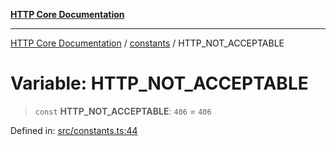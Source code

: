 [**HTTP Core Documentation**](../../README.md)

***

[HTTP Core Documentation](../../README.md) / [constants](../README.md) / HTTP\_NOT\_ACCEPTABLE

# Variable: HTTP\_NOT\_ACCEPTABLE

> `const` **HTTP\_NOT\_ACCEPTABLE**: `406` = `406`

Defined in: [src/constants.ts:44](https://github.com/stonemjs/http-core/blob/38177eda1505fdb30323b11ec31ef2a0f0840267/src/constants.ts#L44)
